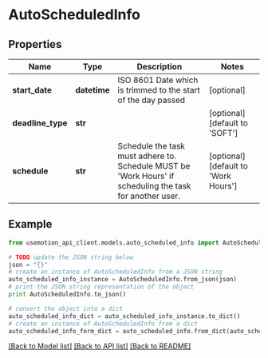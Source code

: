# AutoScheduledInfo


## Properties

Name | Type | Description | Notes
------------ | ------------- | ------------- | -------------
**start_date** | **datetime** | ISO 8601 Date which is trimmed to the start of the day passed | [optional] 
**deadline_type** | **str** |  | [optional] [default to 'SOFT']
**schedule** | **str** | Schedule the task must adhere to. Schedule MUST be &#39;Work Hours&#39; if scheduling the task for another user. | [optional] [default to 'Work Hours']

## Example

```python
from usemotion_api_client.models.auto_scheduled_info import AutoScheduledInfo

# TODO update the JSON string below
json = "{}"
# create an instance of AutoScheduledInfo from a JSON string
auto_scheduled_info_instance = AutoScheduledInfo.from_json(json)
# print the JSON string representation of the object
print AutoScheduledInfo.to_json()

# convert the object into a dict
auto_scheduled_info_dict = auto_scheduled_info_instance.to_dict()
# create an instance of AutoScheduledInfo from a dict
auto_scheduled_info_form_dict = auto_scheduled_info.from_dict(auto_scheduled_info_dict)
```
[[Back to Model list]](../README.md#documentation-for-models) [[Back to API list]](../README.md#documentation-for-api-endpoints) [[Back to README]](../README.md)


